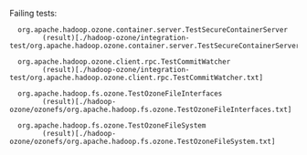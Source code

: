    Failing tests: 

      org.apache.hadoop.ozone.container.server.TestSecureContainerServer
            (result)[./hadoop-ozone/integration-test/org.apache.hadoop.ozone.container.server.TestSecureContainerServer.txt]

      org.apache.hadoop.ozone.client.rpc.TestCommitWatcher
            (result)[./hadoop-ozone/integration-test/org.apache.hadoop.ozone.client.rpc.TestCommitWatcher.txt]

      org.apache.hadoop.fs.ozone.TestOzoneFileInterfaces
            (result)[./hadoop-ozone/ozonefs/org.apache.hadoop.fs.ozone.TestOzoneFileInterfaces.txt]

      org.apache.hadoop.fs.ozone.TestOzoneFileSystem
            (result)[./hadoop-ozone/ozonefs/org.apache.hadoop.fs.ozone.TestOzoneFileSystem.txt]



